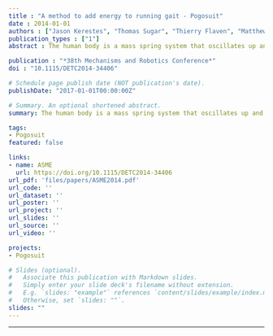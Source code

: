 ```yaml
---
title : "A method to add energy to running gait - Pogosuit"
date : 2014-01-01
authors : ["Jason Kerestes", "Thomas Sugar", "Thierry Flaven", "Matthew Holgate", "admin"]
publication_types : ["1"]
abstract : The human body is a mass spring system that oscillates up and down while running. We add energy to the running gait by oscillating a secondary mass in phase with the motion. A phase oscillator adds a bounded amount of energy to the limit cycle to make it easier to run. In an anti-phase oscillator, energy in the gait cycle is reduced and it is harder to run.

publication : "*38th Mechanisms and Robotics Conference*"
doi : "10.1115/DETC2014-34406"

# Schedule page publish date (NOT publication's date).
publishDate: "2017-01-01T00:00:00Z"

# Summary. An optional shortened abstract.
summary: The human body is a mass spring system that oscillates up and down while running. We add energy to the running gait by oscillating a secondary mass in phase with the motion. A phase oscillator adds a bounded amount of energy to the limit cycle to make it easier to run. In an anti-phase oscillator, energy in the gait cycle is reduced and it is harder to run.

tags:
- Pogosuit
featured: false

links:
- name: ASME
  url: https://doi.org/10.1115/DETC2014-34406
url_pdf: 'files/papers/ASME2014.pdf'
url_code: ''
url_dataset: ''
url_poster: ''
url_project: ''
url_slides: ''
url_source: ''
url_video: ''

projects:
- Pogosuit

# Slides (optional).
#   Associate this publication with Markdown slides.
#   Simply enter your slide deck's filename without extension.
#   E.g. `slides: "example"` references `content/slides/example/index.md`.
#   Otherwise, set `slides: ""`.
slides: ""
---
```


---
